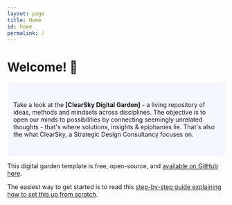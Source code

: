```yaml
---
layout: page
title: Home
id: home
permalink: /
---
```


# Welcome! 🌱

<p style="padding: 3em 1em; background: #f5f7ff; border-radius: 4px;">
  Take a look at the <span style="font-weight: bold">[ClearSky Digital Garden]</span> - a living repository of ideas, methods and mindsets across disciplines. The objective is to open our minds to possibilities by connecting seemingly unrelated thoughts - that's where solutions, insights & epiphanies lie. That's also the what ClearSky, a Strategic Design Consultancy focuses on. 
</p>

This digital garden template is free, open-source, and [available on GitHub here](https://github.com/maximevaillancourt/digital-garden-jekyll-template).

The easiest way to get started is to read this [step-by-step guide explaining how to set this up from scratch](https://maximevaillancourt.com/blog/setting-up-your-own-digital-garden-with-jekyll).

<style>
  .wrapper {
    max-width: 46em;
  }
</style>

